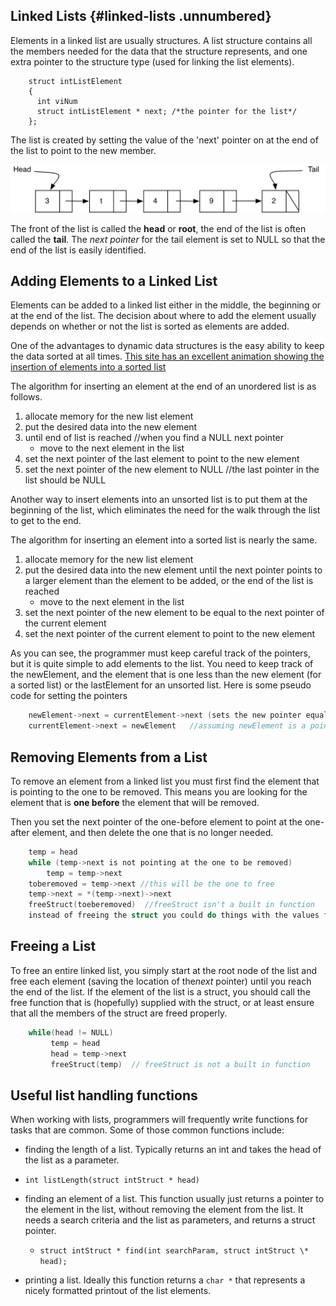 

## Linked Lists {#linked-lists .unnumbered}

Elements in a linked list are usually structures. A list structure contains all the members needed for the data that the structure represents, and one extra pointer to the structure type (used for linking the list elements).
```
    struct intListElement
    {
      int viNum
      struct intListElement * next; /*the pointer for the list*/
    };
```
The list is created by setting the value of the 'next' pointer on at the end of the list to point to the new member. 

![image](/img/linkedList.jpg)

The front of the list is called the **head** or **root**, the end of the list is often called the **tail**. The *next pointer* for the tail element is set to NULL so that the end of the list is easily identified.

## Adding Elements to a Linked List 

Elements can be added to a linked list either in the middle, the beginning or at the end of the list. The decision about where to add the element usually depends on whether or not the list is sorted as elements are added.

One of the advantages to dynamic data structures is the easy ability to keep the data sorted at all times. [This site has an excellent animation showing the insertion of elements into a sorted list](http://courses.cs.vt.edu/csonline/DataStructures/Lessons/OrderedListImplementationView/linkedlist.html)

The algorithm for inserting an element at the end of an unordered list is as follows.

   1. allocate memory for the new list element
   1. put the desired data into the new element
   1. until end of list is reached //when you find a NULL next pointer
      - move to the next element in the list
   1. set the next pointer of the last element to point to the new element
   1. set the next pointer of the new element to NULL //the last pointer in the list should be NULL

Another way to insert elements into an unsorted list is to put them at the beginning of the list, which eliminates the need for the walk through the list to get to the end.

The algorithm for inserting an element into a sorted list is nearly the same.

1. allocate memory for the new list element
1. put the desired data into the new element until the next pointer  points to a larger element than the element to be added, or the end of the list is reached
   - move to the next element in the list
1. set the next pointer of the new element to be equal to the next pointer of the current element
1. set the next pointer of the current element  to point to the new element

As you can see, the programmer must keep careful track of the pointers, but it is quite simple to add elements to the list. You need to keep track of the newElement, and the element that is one less than the new element (for a sorted list) or the lastElement for an unsorted list. Here is some pseudo code for setting the pointers
```c
    newElement->next = currentElement->next (sets the new pointer equal to the one that is one larger)
    currentElement->next = newElement   //assuming newElement is a pointer
```

## Removing Elements from a List 

To remove an element from a linked list you must first find the element that is pointing to the one to be removed. This means you are looking for the element that is **one before** the element that will be removed.

Then you set the next pointer of the one-before element to point at the one-after element, and then delete the one that is no longer needed.
```c
    temp = head
    while (temp->next is not pointing at the one to be removed)
        temp = temp->next
    toberemoved = temp->next //this will be the one to free
    temp->next = *(temp->next)->next
    freeStruct(toeberemoved)  //freeStruct isn't a built in function
    instead of freeing the struct you could do things with the values first, and then free it, or add it to another list, or....
```

## Freeing a List 

To free an entire linked list, you simply start at the root node of the list and free each element (saving the location of the*next* pointer) until you reach the end of the list. If the element of the list is a struct, you should call the free function that is (hopefully) supplied with the struct, or at least ensure that all the members of the struct are freed properly.
```c
    while(head != NULL)
         temp = head
         head = temp->next
         freeStruct(temp)  // freeStruct is not a built in function
```
## Useful list handling functions 

When working with lists, programmers will frequently write functions for tasks that are common. Some of those common functions include:

-   finding the length of a list. Typically returns an int and takes the head of the list as a parameter. 
   - `int listLength(struct intStruct * head)`

- finding an element of a list. This function usually just returns a pointer to the element in the list, without removing the element from the list. It needs a search criteria and the list as parameters, and returns a struct pointer. 
   - `struct intStruct * find(int searchParam, struct intStruct \* head);`

- printing a list. Ideally this function returns a `char *` that
    represents a nicely formatted printout of the list elements.

